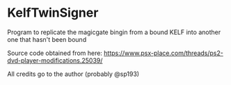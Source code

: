 # KelfTwinSigner
 Program to replicate the magicgate bingin from a bound KELF into another one that hasn't been bound

Source code obtained from here: https://www.psx-place.com/threads/ps2-dvd-player-modifications.25039/

All credits go to the author (probably @sp193)